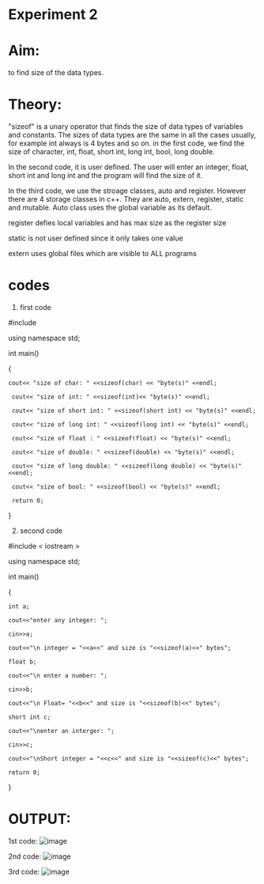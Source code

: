 # Experiment 2 

# Aim: 
to find size of the data types. 

# Theory: 
"sizeof" is a unary operator that finds the size of data types of variables and constants. The sizes of data types are the same in all the cases usually, for example int always is 4 bytes and so on. 
in the first code, we find the size of character, int, float, short int, long int, bool, long double. 

In the second code, it is user defined. The user will enter an integer, float, short int and long int and the program will find the size of it. 

In the third code, we use the stroage classes, auto and register. However there are 4 storage classes in c++. They are auto, extern, register, static and mutable.
Auto class uses the global variable as its default. 

register defies local variables and has max size as the register size 

static is not user defined since it only takes one value 

extern uses global files which are visible to ALL programs 

# codes
 1. first code

#include<iostream >

using namespace std;

int main()

{

    cout<< "size of char: " <<sizeof(char) << "byte(s)" <<endl;
    
     cout<< "size of int: " <<sizeof(int)<< "byte(s)" <<endl;
     
     cout<< "size of short int: " <<sizeof(short int) << "byte(s)" <<endl;
     
     cout<< "size of long int: " <<sizeof(long int) << "byte(s)" <<endl;
     
     cout<< "size of float : " <<sizeof(float) << "byte(s)" <<endl;
     
     cout<< "size of double: " <<sizeof(double) << "byte(s)" <<endl;
     
     cout<< "size of long double: " <<sizeof(long double) << "byte(s)" <<endl;
     
     cout<< "size of bool: " <<sizeof(bool) << "byte(s)" <<endl;
     
     return 0;
     
}

2. second code

#include < iostream >

using namespace std;

int main()

{

    int a;
    
    cout<<"enter any integer: ";
    
    cin>>a;
    
    cout<<"\n integer = "<<a<<" and size is "<<sizeof(a)<<" bytes";
    
    float b;
    
    cout<<"\n enter a number: ";
    
    cin>>b;
    
    cout<<"\n Float= "<<b<<" and size is "<<sizeof(b)<<" bytes";
    
    short int c;
    
    cout<<"\nenter an interger: ";
    
    cin>>c;
    
    cout<<"\nShort integer = "<<c<<" and size is "<<sizeof(c)<<" bytes";
    
    return 0;
    
}

# OUTPUT:
1st code:
![image](https://github.com/user-attachments/assets/ea901ae5-aedb-496c-83a1-5c3906674ab4)

2nd code: 
![image](https://github.com/user-attachments/assets/eed71c05-278f-45c9-aa61-3484372a9ecb)

3rd code:
![image](https://github.com/user-attachments/assets/4a9ac1b8-6aab-4f31-9222-18b75c5aa701)
